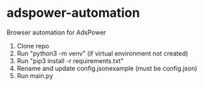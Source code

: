 # adspower-automation
Browser automation for AdsPower

1. Clone repo
2. Run "python3 -m venv" (if virtual environment not created)
3. Run "pip3 install -r requirements.txt"
4. Rename and update config.jsonexample (must be config.json)
5. Run main.py
